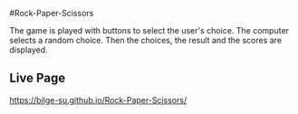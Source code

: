 #Rock-Paper-Scissors 

The game is played with buttons to select the user's choice. The computer selects a random choice. Then the choices, the
result and the scores are displayed.

## Live Page

https://bilge-su.github.io/Rock-Paper-Scissors/
